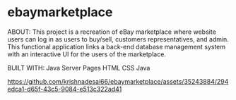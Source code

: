 # ebaymarketplace

ABOUT:
This project is a recreation of eBay marketplace where website users can log in as users to buy/sell, customers representatives, and admin. This functional application links a back-end database management system with an interactive UI for the users of the marketplace. 

BUILT WITH:
Java Server Pages
HTML
CSS
Java 






https://github.com/krishnadesai66/ebaymarketplace/assets/35243884/294edca1-d65f-43c5-9084-e513c322ad41

